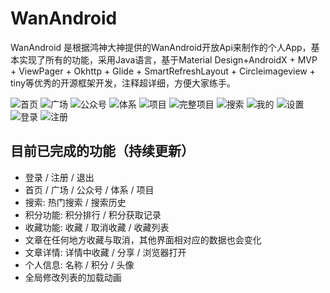# WanAndroid
WanAndroid 是根据鸿神大神提供的WanAndroid开放Api来制作的个人App，基本实现了所有的功能，采用Java语言，基于Material Design+AndroidX + MVP +  ViewPager + Okhttp + Glide + SmartRefreshLayout + Circleimageview + tiny等优秀的开源框架开发，注释超详细，方便大家练手。

![首页](/describeImage/img01.png) ![广场](/describeImage/img02.png) ![公众号](/describeImage/img03.png) ![体系](/describeImage/img04.png)
![项目](/describeImage/img05.png) ![完整项目](/describeImage/img06.png) ![搜索](/describeImage/img07.png) ![我的](/describeImage/img08.png)
![设置](/describeImage/img09.png) ![登录](/describeImage/img10.png) ![注册](/describeImage/img11.png)

## 目前已完成的功能（持续更新）
* 登录 / 注册 / 退出
* 首页 / 广场 / 公众号 / 体系 / 项目
* 搜索: 热门搜索 / 搜索历史
* 积分功能: 积分排行 / 积分获取记录
* 收藏功能: 收藏 / 取消收藏 / 收藏列表
* 文章在任何地方收藏与取消，其他界面相对应的数据也会变化
* 文章详情: 详情中收藏 / 分享 / 浏览器打开
* 个人信息: 名称 / 积分 / 头像
* 全局修改列表的加载动画
